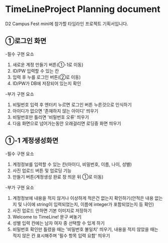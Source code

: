 # TimeLineProject Planning document
D2 Campus Fest mini에 참가할 타임라인 프로젝트 기획서입니다. 

①로그인 화면
-----------------
-필수 구현 요소  
1. 새로운 계정 만들기 버튼(①-1로 이동)  
2. ID/PW 입력할 수 있는 칸
3. 입력 후 누를 로그인 버튼(②로 이동)
4. ID/PW가 DB에 저장되어 있는지 확인   

-부가 구현 요소  
1. 비밀번호 입력 후 엔터키 누르면 로그인 버튼 누른것으로 인식하기
2. 아이디가 없으면 '존재하지 않는 아이디' 띄우기
3. 비밀번호만 틀리면 '비밀번호 오류' 띄우기
4. 다음 화면으로 넘어가는동안 오래걸리면 로딩중 화면 띄우기

①-1 계정생성화면
--------------
-필수 구현 요소  
1. 계정정보를 입력할 수 있는 칸(아이디, 비밀번호, 이름, 나이, 성별)
2. 사진 업로드 버튼 및 업로딩 기능
3. 만들기 버튼(계정생성 완료 창 띄운 뒤 ①로 이동)

-부가 구현 요소  
1. 계정정보에 내용을 적지 않거나 이상하게 적은건 없는지 확인하기(안적은 내용 없는지 및 나이에 string이 입력되었는지, 이름에 integer가 포함되었는지 등 확인)
2. 사진 업로드 안하면 기본 이미지로 저장하기
3. Welcome to TimeLine! 문구 써놓기
4. 성별 입력 칸에는 남자 여자 중 선택할 수 있게 하기
5. 비밀번호 확인만 틀렸을 때는 '비밀번호 불일치' 띄우기, 내용을 적지 않았을 때는 적지 않은 칸 표시해주며 '필수 항목 입력 요함' 띄우기
